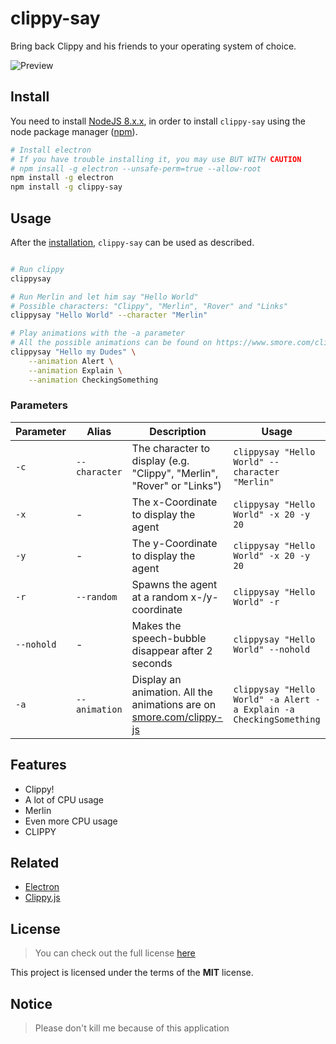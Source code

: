 # clippy-say

Bring back Clippy and his friends to your operating system of choice.

![Preview](https://i.imgur.com/dlXkv4z.gif)

## Install

You need to install [NodeJS 8.x.x](https://nodejs.org/en/), in order to install `clippy-say` using the node package manager ([npm](https://docs.npmjs.com/getting-started/what-is-npm)).

```bash
# Install electron
# If you have trouble installing it, you may use BUT WITH CAUTION
# npm insall -g electron --unsafe-perm=true --allow-root
npm install -g electron
npm install -g clippy-say
```

## Usage

After the [installation](#install), `clippy-say` can be used as described.

```bash

# Run clippy
clippysay

# Run Merlin and let him say "Hello World"
# Possible characters: "Clippy", "Merlin", "Rover" and "Links"
clippysay "Hello World" --character "Merlin"

# Play animations with the -a parameter
# All the possible animations can be found on https://www.smore.com/clippy-js
clippysay "Hello my Dudes" \
    --animation Alert \
    --animation Explain \
    --animation CheckingSomething

```

### Parameters

 Parameter |     Alias     | Description | Usage
---------- | ------------- | ----------- | ------
`-c`       | `--character` | The character to display (e.g. "Clippy", "Merlin", "Rover" or "Links") | `clippysay "Hello World" --character "Merlin"`
`-x`       | -             | The x-Coordinate to display the agent | `clippysay "Hello World" -x 20 -y 20`
`-y`       | -             | The y-Coordinate to display the agent | `clippysay "Hello World" -x 20 -y 20`
`-r`       | `--random`    | Spawns the agent at a random x-/y-coordinate | `clippysay "Hello World" -r`
`--nohold` | -             | Makes the speech-bubble disappear after 2 seconds | `clippysay "Hello World" --nohold`
`-a` | `--animation`       | Display an animation. All the animations are on [smore.com/clippy-js](https://www.smore.com/clippy-js)  | `clippysay "Hello World" -a Alert -a Explain -a CheckingSomething`



## Features

- Clippy!
- A lot of CPU usage
- Merlin
- Even more CPU usage
- CLIPPY

## Related

- [Electron](https://github.com/electron/electron)
- [Clippy.js](https://www.smore.com/clippy-js)

## License

>You can check out the full license [here](LICENSE)

This project is licensed under the terms of the **MIT** license.

## Notice

> Please don't kill me because of this application
